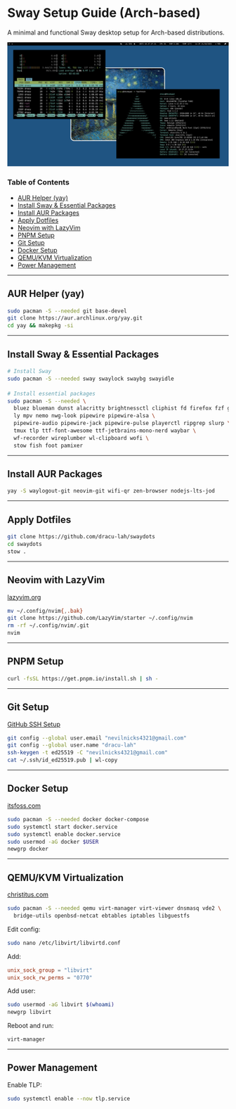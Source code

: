 # Sway Setup Guide (Arch-based)

A minimal and functional Sway desktop setup for Arch-based distributions.

![Preview](og-image.png)

### Table of Contents

- [AUR Helper (yay)](#aur-helper-yay)
- [Install Sway & Essential Packages](#install-sway--essential-packages)
- [Install AUR Packages](#install-aur-packages)
- [Apply Dotfiles](#apply-dotfiles)
- [Neovim with LazyVim](#neovim-with-lazyvim)
- [PNPM Setup](#pnpm-setup)
- [Git Setup](#git-setup)
- [Docker Setup](#docker-setup)
- [QEMU/KVM Virtualization](#qemukvm-virtualization)
- [Power Management](#power-management)

---

## AUR Helper (yay)

```bash
sudo pacman -S --needed git base-devel
git clone https://aur.archlinux.org/yay.git
cd yay && makepkg -si
```

---

## Install Sway & Essential Packages

```bash
# Install Sway
sudo pacman -S --needed sway swaylock swaybg swayidle

# Install essential packages
sudo pacman -S --needed \
  bluez blueman dunst alacritty brightnessctl cliphist fd firefox fzf grim \
  ly mpv nemo nwg-look pipewire pipewire-alsa \
  pipewire-audio pipewire-jack pipewire-pulse playerctl ripgrep slurp \
  tmux tlp ttf-font-awesome ttf-jetbrains-mono-nerd waybar \
  wf-recorder wireplumber wl-clipboard wofi \
  stow fish foot pamixer
```

---

## Install AUR Packages

```bash
yay -S waylogout-git neovim-git wifi-qr zen-browser nodejs-lts-jod
```

---

## Apply Dotfiles

```bash
git clone https://github.com/dracu-lah/swaydots
cd swaydots
stow .
```

---

## Neovim with LazyVim

[lazyvim.org](https://www.lazyvim.org/installation)

```bash
mv ~/.config/nvim{,.bak}
git clone https://github.com/LazyVim/starter ~/.config/nvim
rm -rf ~/.config/nvim/.git
nvim
```

---

## PNPM Setup

```bash
curl -fsSL https://get.pnpm.io/install.sh | sh -
```

---

## Git Setup

[GitHub SSH Setup](https://docs.github.com/en/authentication/connecting-to-github-with-ssh/generating-a-new-ssh-key-and-adding-it-to-the-ssh-agent#generating-a-new-ssh-key)

```bash
git config --global user.email "nevilnicks4321@gmail.com"
git config --global user.name "dracu-lah"
ssh-keygen -t ed25519 -C "nevilnicks4321@gmail.com"
cat ~/.ssh/id_ed25519.pub | wl-copy
```

---

## Docker Setup

[itsfoss.com](https://itsfoss.com/install-docker-arch-linux/)

```bash
sudo pacman -S --needed docker docker-compose
sudo systemctl start docker.service
sudo systemctl enable docker.service
sudo usermod -aG docker $USER
newgrp docker
```

---

## QEMU/KVM Virtualization

[christitus.com](https://christitus.com/setup-qemu-in-archlinux/)

```bash
sudo pacman -S --needed qemu virt-manager virt-viewer dnsmasq vde2 \
  bridge-utils openbsd-netcat ebtables iptables libguestfs
```

Edit config:

```bash
sudo nano /etc/libvirt/libvirtd.conf
```

Add:

```conf
unix_sock_group = "libvirt"
unix_sock_rw_perms = "0770"
```

Add user:

```bash
sudo usermod -aG libvirt $(whoami)
newgrp libvirt
```

Reboot and run:

```bash
virt-manager
```

---

## Power Management

Enable TLP:

```bash
sudo systemctl enable --now tlp.service
```
